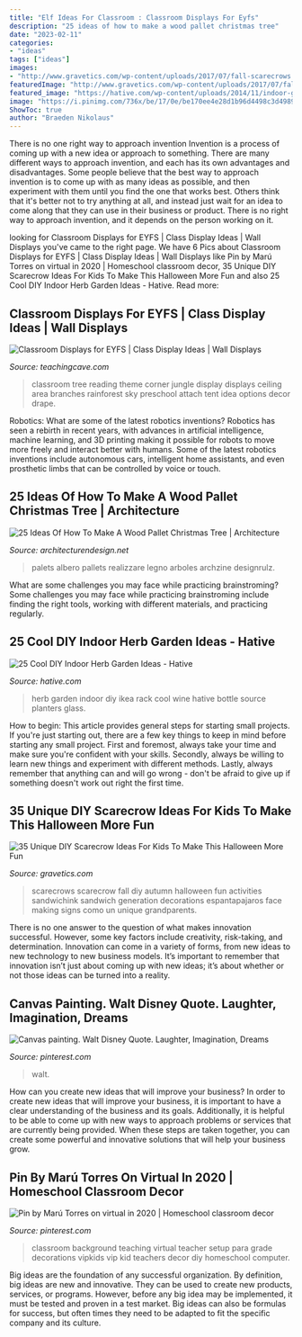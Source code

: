 ```yaml
---
title: "Elf Ideas For Classroom : Classroom Displays For Eyfs"
description: "25 ideas of how to make a wood pallet christmas tree"
date: "2023-02-11"
categories:
- "ideas"
tags: ["ideas"]
images:
- "http://www.gravetics.com/wp-content/uploads/2017/07/fall-scarecrows.jpg"
featuredImage: "http://www.gravetics.com/wp-content/uploads/2017/07/fall-scarecrows.jpg"
featured_image: "https://hative.com/wp-content/uploads/2014/11/indoor-garden/8-indoor-herb-garden-ikea-wine-rack.jpg"
image: "https://i.pinimg.com/736x/be/17/0e/be170ee4e28d1b96d4498c3d4989dbb9.jpg"
ShowToc: true
author: "Braeden Nikolaus"
---
```



There is no one right way to approach invention
Invention is a process of coming up with a new idea or approach to something. There are many different ways to approach invention, and each has its own advantages and disadvantages. Some people believe that the best way to approach invention is to come up with as many ideas as possible, and then experiment with them until you find the one that works best. Others think that it's better not to try anything at all, and instead just wait for an idea to come along that they can use in their business or product. There is no right way to approach invention, and it depends on the person working on it.

	

		
looking for Classroom Displays for EYFS | Class Display Ideas | Wall Displays you've came to the right page. We have 6 Pics about Classroom Displays for EYFS | Class Display Ideas | Wall Displays like Pin by Marú Torres on virtual in 2020 | Homeschool classroom decor, 35 Unique DIY Scarecrow Ideas For Kids To Make This Halloween More Fun and also 25 Cool DIY Indoor Herb Garden Ideas - Hative. Read more:
		
    
## Classroom Displays For EYFS | Class Display Ideas | Wall Displays

<img loading=lazy src="https://www.teachingcave.com/wp-content/uploads/2013/10/tree-display.jpg" onerror="this.onerror=null;this.src='https://tse2.mm.bing.net/th?id=OIP.gomkWS2KPPK0MY3asCDkkgHaNJ&amp;pid=15.1';" alt="Classroom Displays for EYFS | Class Display Ideas | Wall Displays">

_Source: teachingcave.com_

>classroom tree reading theme corner jungle display displays ceiling area branches rainforest sky preschool attach tent idea options decor drape. 

	

Robotics: What are some of the latest robotics inventions?
Robotics has seen a rebirth in recent years, with advances in artificial intelligence, machine learning, and 3D printing making it possible for robots to move more freely and interact better with humans. Some of the latest robotics inventions include autonomous cars, intelligent home assistants, and even prosthetic limbs that can be controlled by voice or touch.

    
## 25 Ideas Of How To Make A Wood Pallet Christmas Tree | Architecture

<img loading=lazy src="https://cdn.architecturendesign.net/wp-content/uploads/2015/12/AD-Ideas-Of-How-To-Make-A-Wood-Pallet-Christmas-Tree-17.jpg" onerror="this.onerror=null;this.src='https://tse2.mm.bing.net/th?id=OIP.CYMIJuN2rj6Oy7yN7Be5eAHaJ4&amp;pid=15.1';" alt="25 Ideas Of How To Make A Wood Pallet Christmas Tree | Architecture">

_Source: architecturendesign.net_

>palets albero pallets realizzare legno arboles archzine designrulz. 

	

What are some challenges you may face while practicing brainstroming?
Some challenges you may face while practicing brainstroming include finding the right tools, working with different materials, and practicing regularly.

    
## 25 Cool DIY Indoor Herb Garden Ideas - Hative

<img loading=lazy src="https://hative.com/wp-content/uploads/2014/11/indoor-garden/8-indoor-herb-garden-ikea-wine-rack.jpg" onerror="this.onerror=null;this.src='https://tse2.mm.bing.net/th?id=OIP.9tzui6D6x4a6r54zKx9KoAHaLD&amp;pid=15.1';" alt="25 Cool DIY Indoor Herb Garden Ideas - Hative">

_Source: hative.com_

>herb garden indoor diy ikea rack cool wine hative bottle source planters glass. 

	

How to begin: This article provides general steps for starting small projects.
If you're just starting out, there are a few key things to keep in mind before starting any small project. First and foremost, always take your time and make sure you're confident with your skills. Secondly, always be willing to learn new things and experiment with different methods. Lastly, always remember that anything can and will go wrong - don't be afraid to give up if something doesn't work out right the first time.

    
## 35 Unique DIY Scarecrow Ideas For Kids To Make This Halloween More Fun

<img loading=lazy src="http://www.gravetics.com/wp-content/uploads/2017/07/fall-scarecrows.jpg" onerror="this.onerror=null;this.src='https://tse4.mm.bing.net/th?id=OIP.N0MghjFDCXaeABjn08cGsQHaJs&amp;pid=15.1';" alt="35 Unique DIY Scarecrow Ideas For Kids To Make This Halloween More Fun">

_Source: gravetics.com_

>scarecrows scarecrow fall diy autumn halloween fun activities sandwichink sandwich generation decorations espantapajaros face making signs como un unique grandparents. 

	

There is no one answer to the question of what makes innovation successful. However, some key factors include creativity, risk-taking, and determination. Innovation can come in a variety of forms, from new ideas to new technology to new business models. It’s important to remember that innovation isn’t just about coming up with new ideas; it’s about whether or not those ideas can be turned into a reality.

    
## Canvas Painting. Walt Disney Quote. Laughter, Imagination, Dreams

<img loading=lazy src="https://i.pinimg.com/736x/49/ac/db/49acdb5291690bf336820bae74362c41.jpg" onerror="this.onerror=null;this.src='https://tse2.mm.bing.net/th?id=OIP.zjHcZsuUSSTg491_7TsI2AHaJ3&amp;pid=15.1';" alt="Canvas painting. Walt Disney Quote. Laughter, Imagination, Dreams">

_Source: pinterest.com_

>walt. 

	

How can you create new ideas that will improve your business?
In order to create new ideas that will improve your business, it is important to have a clear understanding of the business and its goals. Additionally, it is helpful to be able to come up with new ways to approach problems or services that are currently being provided. When these steps are taken together, you can create some powerful and innovative solutions that will help your business grow.

    
## Pin By Marú Torres On Virtual In 2020 | Homeschool Classroom Decor

<img loading=lazy src="https://i.pinimg.com/736x/be/17/0e/be170ee4e28d1b96d4498c3d4989dbb9.jpg" onerror="this.onerror=null;this.src='https://tse4.mm.bing.net/th?id=OIP.BsaVrUt4t-MmX0rpQt_egwHaJ3&amp;pid=15.1';" alt="Pin by Marú Torres on virtual in 2020 | Homeschool classroom decor">

_Source: pinterest.com_

>classroom background teaching virtual teacher setup para grade decorations vipkids vip kid teachers decor diy homeschool computer. 

	

Big ideas are the foundation of any successful organization. By definition, big ideas are new and innovative. They can be used to create new products, services, or programs. However, before any big idea may be implemented, it must be tested and proven in a test market. Big ideas can also be formulas for success, but often times they need to be adapted to fit the specific company and its culture.

